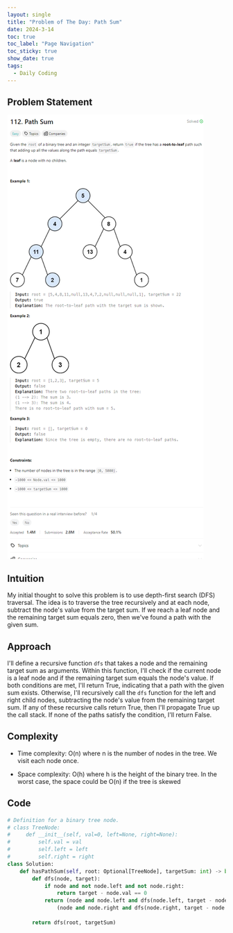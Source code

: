 ```yaml
---
layout: single
title: "Problem of The Day: Path Sum"
date: 2024-3-14
toc: true
toc_label: "Page Navigation"
toc_sticky: true
show_date: true
tags:
  - Daily Coding
---
```


## Problem Statement

[![problem-112](/assets/images/2024-03-14_19-42-56-problem-112.png)](/assets/images/2024-03-14_19-42-56-problem-112.png)

## Intuition

My initial thought to solve this problem is to use depth-first search (DFS) traversal. The idea is to traverse the tree recursively and at each node, subtract the node's value from the target sum. If we reach a leaf node and the remaining target sum equals zero, then we've found a path with the given sum.

## Approach

I'll define a recursive function `dfs` that takes a node and the remaining target sum as arguments. Within this function, I'll check if the current node is a leaf node and if the remaining target sum equals the node's value. If both conditions are met, I'll return True, indicating that a path with the given sum exists. Otherwise, I'll recursively call the `dfs` function for the left and right child nodes, subtracting the node's value from the remaining target sum. If any of these recursive calls return True, then I'll propagate True up the call stack. If none of the paths satisfy the condition, I'll return False.

## Complexity

- Time complexity:
  O(n) where n is the number of nodes in the tree. We visit each node once.

- Space complexity:
  O(h) where h is the height of the binary tree. In the worst case, the space could be O(n) if the tree is skewed

## Code

```python
# Definition for a binary tree node.
# class TreeNode:
#     def __init__(self, val=0, left=None, right=None):
#         self.val = val
#         self.left = left
#         self.right = right
class Solution:
    def hasPathSum(self, root: Optional[TreeNode], targetSum: int) -> bool:
        def dfs(node, target):
            if node and not node.left and not node.right:
                return target - node.val == 0
            return (node and node.left and dfs(node.left, target - node.val)) or \
                (node and node.right and dfs(node.right, target - node.val))

        return dfs(root, targetSum)
```
